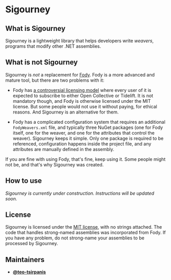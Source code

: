 # Sigourney

## What is Sigourney

Sigourney is a lightweight library that helps developers write _weavers_, programs that modify other .NET assemblies.

## What is not Sigourney

Sigourney is _not_ a replacement for [Fody](https://github.com/Fody/Fody). Fody is a more advanced and mature tool, but there are two problems with it:

* Fody has [a controversial licensing model](https://github.com/Fody/Home/blob/master/pages/licensing-patron-faq.md) where every user of it is expected to subscribe to either Open Collective or Tidelift. It is not mandatory though, and Fody is otherwise licensed under the MIT license. But some people would not use it without paying, for ethical reasons. And Sigourney is an alternative for them.

* Fody has a complicated configuration system that requires an additional `FodyWeavers.xml` file, and typically three NuGet packages (one for Fody itself, one for the weaver, and one for the attributes that control the weaver). Sigourney keeps it simple. Only one package is required to be referenced, configuration happens inside the project file, and any attributes are manually defined in the assembly.

If you are fine with using Fody, that's fine, keep using it. Some people might not be, and that's why Sigourney was created.

## How to use

_Sigourney is currently under construction. Instructions will be updated soon._

## License

Sigourney is licensed under the [MIT license](https://opensource.org/licenses/MIT), with no strings attached. The code that handles strong-named assemblies was incorporated from Fody. If you have any problem, do not strong-name your assemblies to be processed by Sigourney.

## Maintainers

* [__@teo-tsirpanis__](https://github.com/teo-tsirpanis)
